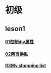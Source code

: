 # 初级
##   leson1
####   [01控制div属性](https://tianyuny.github.io/dome/basics/lesson1/01.html)
####   [02网页换肤](https://tianyuny.github.io/dome/basics/lesson1/02.html)
####   [03My shopping list](https://tianyuny.github.io/dome/basics/lesson1/03.html)